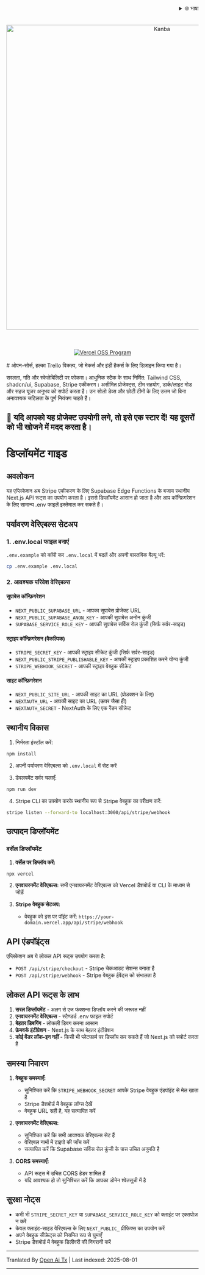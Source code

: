 <div align="right">
  <details>
    <summary >🌐 भाषा</summary>
    <div>
      <div align="center">
        <a href="https://openaitx.github.io/view.html?user=Uaghazade1&project=kanba&lang=en">English</a>
        | <a href="https://openaitx.github.io/view.html?user=Uaghazade1&project=kanba&lang=zh-CN">简体中文</a>
        | <a href="https://openaitx.github.io/view.html?user=Uaghazade1&project=kanba&lang=zh-TW">繁體中文</a>
        | <a href="https://openaitx.github.io/view.html?user=Uaghazade1&project=kanba&lang=ja">日本語</a>
        | <a href="https://openaitx.github.io/view.html?user=Uaghazade1&project=kanba&lang=ko">한국어</a>
        | <a href="https://openaitx.github.io/view.html?user=Uaghazade1&project=kanba&lang=hi">हिन्दी</a>
        | <a href="https://openaitx.github.io/view.html?user=Uaghazade1&project=kanba&lang=th">ไทย</a>
        | <a href="https://openaitx.github.io/view.html?user=Uaghazade1&project=kanba&lang=fr">Français</a>
        | <a href="https://openaitx.github.io/view.html?user=Uaghazade1&project=kanba&lang=de">Deutsch</a>
        | <a href="https://openaitx.github.io/view.html?user=Uaghazade1&project=kanba&lang=es">Español</a>
        | <a href="https://openaitx.github.io/view.html?user=Uaghazade1&project=kanba&lang=it">Itapano</a>
        | <a href="https://openaitx.github.io/view.html?user=Uaghazade1&project=kanba&lang=ru">Русский</a>
        | <a href="https://openaitx.github.io/view.html?user=Uaghazade1&project=kanba&lang=pt">Português</a>
        | <a href="https://openaitx.github.io/view.html?user=Uaghazade1&project=kanba&lang=nl">Nederlands</a>
        | <a href="https://openaitx.github.io/view.html?user=Uaghazade1&project=kanba&lang=pl">Polski</a>
        | <a href="https://openaitx.github.io/view.html?user=Uaghazade1&project=kanba&lang=ar">العربية</a>
        | <a href="https://openaitx.github.io/view.html?user=Uaghazade1&project=kanba&lang=fa">فارسی</a>
        | <a href="https://openaitx.github.io/view.html?user=Uaghazade1&project=kanba&lang=tr">Türkçe</a>
        | <a href="https://openaitx.github.io/view.html?user=Uaghazade1&project=kanba&lang=vi">Tiếng Việt</a>
        | <a href="https://openaitx.github.io/view.html?user=Uaghazade1&project=kanba&lang=id">Bahasa Indonesia</a>
      </div>
    </div>
  </details>
</div>

<div align="center">
  <br />
<br />
<a href="https://kanba.co">
  <img alt="Kanba" src="https://www.kanba.co/dark-hero.png" style=" width: 800px " />
</a>
    <br />
<br />
</div>

<div align="center">
  <br />
<br />
<a href="https://vercel.com/oss">
  <img alt="Vercel OSS Program" src="https://vercel.com/oss/program-badge.svg" />
</a>
    <br />
<br />
</div>
# ओपन-सोर्स, हल्का Trello विकल्प, जो मेकर्स और इंडी हैकर्स के लिए डिज़ाइन किया गया है।

सरलता, गति और स्केलेबिलिटी पर फोकस।
आधुनिक स्टैक के साथ निर्मित: Tailwind CSS, shadcn/ui, Supabase, Stripe एकीकरण।
असीमित प्रोजेक्ट्स, टीम सहयोग, डार्क/लाइट मोड और सहज यूजर अनुभव को सपोर्ट करता है।
उन सोलो डेव्स और छोटी टीमों के लिए उत्तम जो बिना अनावश्यक जटिलता के पूर्ण नियंत्रण चाहते हैं।

## 🌟 यदि आपको यह प्रोजेक्ट उपयोगी लगे, तो इसे एक स्टार दें! यह दूसरों को भी खोजने में मदद करता है।

# डिप्लॉयमेंट गाइड

## अवलोकन
यह एप्लिकेशन अब Stripe एकीकरण के लिए Supabase Edge Functions के बजाय स्थानीय Next.js API रूट्स का उपयोग करता है। इससे डिप्लॉयमेंट आसान हो जाता है और आप कॉन्फ़िगरेशन के लिए सामान्य .env फाइलें इस्तेमाल कर सकते हैं।

## पर्यावरण वेरिएबल्स सेटअप

### 1. .env.local फाइल बनाएं
`.env.example` को कॉपी कर `.env.local` में बदलें और अपनी वास्तविक वैल्यू भरें:


```bash
cp .env.example .env.local
```

### 2. आवश्यक परिवेश वेरिएबल्स

#### सुपाबेस कॉन्फ़िगरेशन
- `NEXT_PUBLIC_SUPABASE_URL` - आपका सुपाबेस प्रोजेक्ट URL
- `NEXT_PUBLIC_SUPABASE_ANON_KEY` - आपकी सुपाबेस अनोन कुंजी
- `SUPABASE_SERVICE_ROLE_KEY` - आपकी सुपाबेस सर्विस रोल कुंजी (सिर्फ सर्वर-साइड)

#### स्ट्राइप कॉन्फ़िगरेशन (वैकल्पिक)
- `STRIPE_SECRET_KEY` - आपकी स्ट्राइप सीक्रेट कुंजी (सिर्फ सर्वर-साइड)
- `NEXT_PUBLIC_STRIPE_PUBLISHABLE_KEY` - आपकी स्ट्राइप प्रकाशित करने योग्य कुंजी
- `STRIPE_WEBHOOK_SECRET` - आपकी स्ट्राइप वेबहुक सीक्रेट

#### साइट कॉन्फ़िगरेशन
- `NEXT_PUBLIC_SITE_URL` - आपकी साइट का URL (प्रोडक्शन के लिए)
- `NEXTAUTH_URL` - आपकी साइट का URL (ऊपर जैसा ही)
- `NEXTAUTH_SECRET` - NextAuth के लिए एक रैंडम सीक्रेट

## स्थानीय विकास

1. निर्भरता इंस्टॉल करें:
```bash
npm install
```

2. अपनी पर्यावरण वेरिएबल्स को `.env.local` में सेट करें

3. डेवलपमेंट सर्वर चलाएँ:
```bash
npm run dev
```

4. Stripe CLI का उपयोग करके स्थानीय रूप से Stripe वेबहुक का परीक्षण करें:
```bash
stripe listen --forward-to localhost:3000/api/stripe/webhook
```

## उत्पादन डिप्लॉयमेंट


### वर्सेल डिप्लॉयमेंट

1. **वर्सेल पर डिप्लॉय करें:**
```bash
npx vercel
```
2. **एनवायरनमेंट वेरिएबल्स:**
   सभी एनवायरनमेंट वेरिएबल्स को Vercel डैशबोर्ड या CLI के माध्यम से जोड़ें

3. **Stripe वेबहुक सेटअप:**
   - वेबहुक को इस पर पॉइंट करें: `https://your-domain.vercel.app/api/stripe/webhook`

## API एंडपॉइंट्स

एप्लिकेशन अब ये लोकल API रूट्स उपयोग करता है:

- `POST /api/stripe/checkout` - Stripe चेकआउट सेशन्स बनाता है
- `POST /api/stripe/webhook` - Stripe वेबहुक ईवेंट्स को संभालता है

## लोकल API रूट्स के लाभ

1. **सरल डिप्लॉयमेंट** - अलग से एज फंक्शन्स डिप्लॉय करने की जरूरत नहीं
2. **एनवायरनमेंट वेरिएबल्स** - स्टैण्डर्ड .env फाइल सपोर्ट
3. **बेहतर डिबगिंग** - लोकली डिबग करना आसान
4. **फ्रेमवर्क इंटीग्रेशन** - Next.js के साथ बेहतर इंटीग्रेशन
5. **कोई वेंडर लॉक-इन नहीं** - किसी भी प्लेटफार्म पर डिप्लॉय कर सकते हैं जो Next.js को सपोर्ट करता है

## समस्या निवारण

1. **वेबहुक समस्याएँ:**
   - सुनिश्चित करें कि `STRIPE_WEBHOOK_SECRET` आपके Stripe वेबहुक एंडपॉइंट से मेल खाता है
   - Stripe डैशबोर्ड में वेबहुक लॉग्स देखें
   - वेबहुक URL सही है, यह सत्यापित करें

2. **एनवायरनमेंट वेरिएबल्स:**
   - सुनिश्चित करें कि सभी आवश्यक वेरिएबल्स सेट हैं
   - वेरिएबल नामों में टाइपो की जाँच करें
   - सत्यापित करें कि Supabase सर्विस रोल कुंजी के पास उचित अनुमति है

3. **CORS समस्याएँ:**
   - API रूट्स में उचित CORS हेडर शामिल हैं
   - यदि आवश्यक हो तो सुनिश्चित करें कि आपका डोमेन श्वेतसूची में है

## सुरक्षा नोट्स

- कभी भी `STRIPE_SECRET_KEY` या `SUPABASE_SERVICE_ROLE_KEY` को क्लाइंट पर एक्सपोज़ न करें
- केवल क्लाइंट-साइड वेरिएबल्स के लिए `NEXT_PUBLIC_` प्रीफिक्स का उपयोग करें
- अपने वेबहुक सीक्रेट्स को नियमित रूप से घुमाएँ
- Stripe डैशबोर्ड में वेबहुक डिलीवरी की निगरानी करें



---

Tranlated By [Open Ai Tx](https://github.com/OpenAiTx/OpenAiTx) | Last indexed: 2025-08-01

---